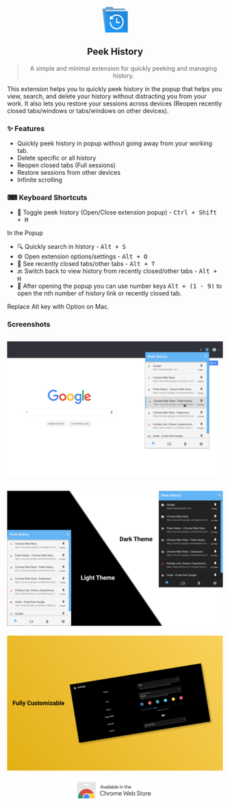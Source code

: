 <p align="center">
  <a href="https://chrome.google.com/webstore/detail/peek-history/gknodemjjckmkncijnedcpogffimkmbm">
    <img alt="Peek History" src="readme/icon.png" width="60" />
  </a>
</p>
<h2 align="center">
  Peek History
</h2>

> <p align="center">A simple and minimal extension for quickly peeking and managing history. </p>

This extension helps you to quickly peek history in the popup that helps you view, search, and delete your history without distracting you from your work. It also lets you restore your sessions across devices (Reopen recently closed tabs/windows or tabs/windows on other devices).

### :sparkles: Features

- Quickly peek history in popup without going away from your working tab.
- Delete specific or all history
- Reopen closed tabs (Full sessions)
- Restore sessions from other devices
- Infinite scrolling

### ⌨ Keyboard Shortcuts

- 🔵 Toggle peek history (Open/Close extension popup) - <kbd>Ctrl + Shift + H</kbd>

In the Popup

- 🔍 Quickly search in history - <kbd>Alt + S</kbd>
- ⚙️ Open extension options/settings - <kbd>Alt + O</kbd>
- 📑 See recently closed tabs/other tabs - <kbd>Alt + T</kbd>
- 🔙 Switch back to view history from recently closed/other tabs - <kbd>Alt + H</kbd>
- 🔢 After opening the popup you can use number keys <kbd>Alt + (1 - 9)</kbd> to open the nth number of history link or recently closed tab.

Replace Alt key with Option on Mac.

### Screenshots

## ![peek_history screenshot](readme/normal_screenshot.png 'normal screenshot')

## ![peek_history theme screenshot](readme/theme_screenshot.png 'themes')

![peek_history options screenshot](readme/options_screenshot.png 'options')
<br>

<p align="center" >
  <a href="https://chrome.google.com/webstore/detail/peek-history/gknodemjjckmkncijnedcpogffimkmbm">
  <img src="readme/chromewebstore.png" alt="ChromeWebStore logo" height="58" width="206">
  </a>
</p>
